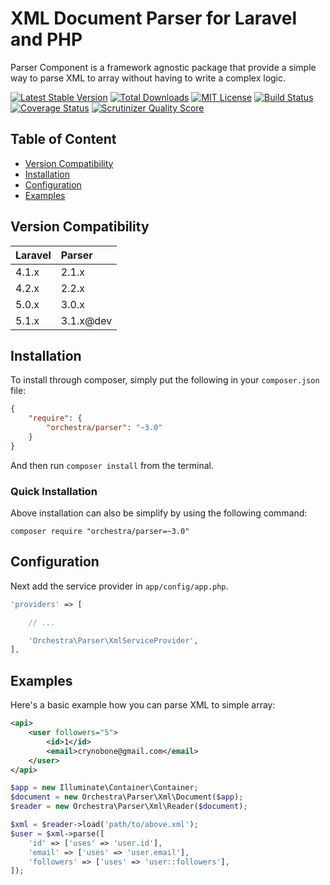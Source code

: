 XML Document Parser for Laravel and PHP
==============

Parser Component is a framework agnostic package that provide a simple way to parse XML to array without having to write a complex logic.

[![Latest Stable Version](https://img.shields.io/github/release/orchestral/parser.svg?style=flat)](https://packagist.org/packages/orchestra/parser)
[![Total Downloads](https://img.shields.io/packagist/dt/orchestra/parser.svg?style=flat)](https://packagist.org/packages/orchestra/parser)
[![MIT License](https://img.shields.io/packagist/l/orchestra/parser.svg?style=flat)](https://packagist.org/packages/orchestra/parser)
[![Build Status](https://img.shields.io/travis/orchestral/parser/master.svg?style=flat)](https://travis-ci.org/orchestral/parser)
[![Coverage Status](https://img.shields.io/coveralls/orchestral/parser/master.svg?style=flat)](https://coveralls.io/r/orchestral/parser?branch=master)
[![Scrutinizer Quality Score](https://img.shields.io/scrutinizer/g/orchestral/parser/master.svg?style=flat)](https://scrutinizer-ci.com/g/orchestral/parser/)

## Table of Content

* [Version Compatibility](#version-compatibility)
* [Installation](#installation)
* [Configuration](#configuration)
* [Examples](#examples)

## Version Compatibility

Laravel    | Parser
:----------|:----------
 4.1.x     | 2.1.x
 4.2.x     | 2.2.x
 5.0.x     | 3.0.x
 5.1.x     | 3.1.x@dev

## Installation

To install through composer, simply put the following in your `composer.json` file:

```json
{
	"require": {
		"orchestra/parser": "~3.0"
	}
}
```

And then run `composer install` from the terminal.

### Quick Installation

Above installation can also be simplify by using the following command:

    composer require "orchestra/parser=~3.0"

## Configuration

Next add the service provider in `app/config/app.php`.

```php
'providers' => [

    // ...

    'Orchestra\Parser\XmlServiceProvider',
],
```

## Examples

Here's a basic example how you can parse XML to simple array:

```xml
<api>
    <user followers="5">
        <id>1</id>
        <email>crynobone@gmail.com</email>
    </user>
</api>
```

```php
$app = new Illuminate\Container\Container;
$document = new Orchestra\Parser\Xml\Document($app);
$reader = new Orchestra\Parser\Xml\Reader($document);

$xml = $reader->load('path/to/above.xml');
$user = $xml->parse([
    'id' => ['uses' => 'user.id'],
    'email' => ['uses' => 'user.email'],
    'followers' => ['uses' => 'user::followers'],
]);
```

